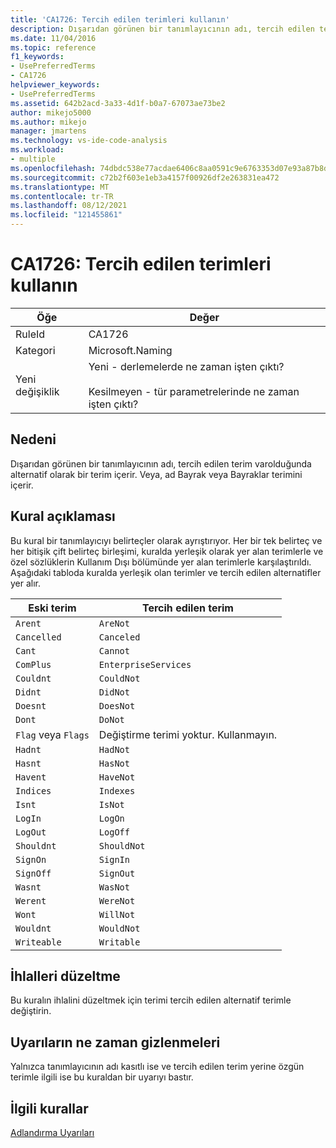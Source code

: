 ```yaml
---
title: 'CA1726: Tercih edilen terimleri kullanın'
description: Dışarıdan görünen bir tanımlayıcının adı, tercih edilen terim varolduğunda alternatif olarak bir terim içerir. Veya, ad Bayrak veya Bayraklar terimini içerir.
ms.date: 11/04/2016
ms.topic: reference
f1_keywords:
- UsePreferredTerms
- CA1726
helpviewer_keywords:
- UsePreferredTerms
ms.assetid: 642b2acd-3a33-4d1f-b0a7-67073ae73be2
author: mikejo5000
ms.author: mikejo
manager: jmartens
ms.technology: vs-ide-code-analysis
ms.workload:
- multiple
ms.openlocfilehash: 74dbdc538e77acdae6406c8aa0591c9e6763353d07e93a87b8d82701001580f0
ms.sourcegitcommit: c72b2f603e1eb3a4157f00926df2e263831ea472
ms.translationtype: MT
ms.contentlocale: tr-TR
ms.lasthandoff: 08/12/2021
ms.locfileid: "121455861"
---
```

# <a name="ca1726-use-preferred-terms"></a>CA1726: Tercih edilen terimleri kullanın

|Öğe|Değer|
|-|-|
|RuleId|CA1726|
|Kategori|Microsoft.Naming|
|Yeni değişiklik|Yeni - derlemelerde ne zaman işten çıktı?<br /><br /> Kesilmeyen - tür parametrelerinde ne zaman işten çıktı?|

## <a name="cause"></a>Nedeni

Dışarıdan görünen bir tanımlayıcının adı, tercih edilen terim varolduğunda alternatif olarak bir terim içerir. Veya, ad Bayrak veya Bayraklar terimini içerir.

## <a name="rule-description"></a>Kural açıklaması

Bu kural bir tanımlayıcıyı belirteçler olarak ayrıştırıyor. Her bir tek belirteç ve her bitişik çift belirteç birleşimi, kuralda yerleşik olarak yer alan terimlerle ve özel sözlüklerin Kullanım Dışı bölümünde yer alan terimlerle karşılaştırıldı. Aşağıdaki tabloda kuralda yerleşik olan terimler ve tercih edilen alternatifler yer alır.

|Eski terim|Tercih edilen terim|
|-------------------|--------------------|
|`Arent`|`AreNot`|
|`Cancelled`|`Canceled`|
|`Cant`|`Cannot`|
|`ComPlus`|`EnterpriseServices`|
|`Couldnt`|`CouldNot`|
|`Didnt`|`DidNot`|
|`Doesnt`|`DoesNot`|
|`Dont`|`DoNot`|
|`Flag` veya `Flags`|Değiştirme terimi yoktur. Kullanmayın.|
|`Hadnt`|`HadNot`|
|`Hasnt`|`HasNot`|
|`Havent`|`HaveNot`|
|`Indices`|`Indexes`|
|`Isnt`|`IsNot`|
|`LogIn`|`LogOn`|
|`LogOut`|`LogOff`|
|`Shouldnt`|`ShouldNot`|
|`SignOn`|`SignIn`|
|`SignOff`|`SignOut`|
|`Wasnt`|`WasNot`|
|`Werent`|`WereNot`|
|`Wont`|`WillNot`|
|`Wouldnt`|`WouldNot`|
|`Writeable`|`Writable`|

## <a name="how-to-fix-violations"></a>İhlalleri düzeltme
Bu kuralın ihlalini düzeltmek için terimi tercih edilen alternatif terimle değiştirin.

## <a name="when-to-suppress-warnings"></a>Uyarıların ne zaman gizlenmeleri
Yalnızca tanımlayıcının adı kasıtlı ise ve tercih edilen terim yerine özgün terimle ilgili ise bu kuraldan bir uyarıyı bastır.

## <a name="related-rules"></a>İlgili kurallar
[Adlandırma Uyarıları](/dotnet/fundamentals/code-analysis/quality-rules/naming-warnings)
